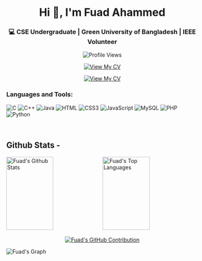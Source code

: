 <h1 align="center">Hi 👋, I'm Fuad Ahammed</h1>
<h3 align="center">💻 CSE Undergraduate | Green University of Bangladesh | IEEE Volunteer</h3>


<p align="center">
  <img src="https://komarev.com/ghpvc/?username=fuadahammed101&label=Profile%20views&color=0e75b6&style=flat" alt="Profile Views" />
</p>


<p align="center">
  <a href="https://drive.google.com/file/d/1M_AqW8UYRL1J4pQLLtow_f0VoYzq066h/view?usp=drive_link" target="_blank">
    <img src="https://img.shields.io/badge/📄_View_My_CV-6A1B9A?style=for-the-badge&logo=google-drive&logoColor=white" alt="View My CV">
  </a>
</p>

<p align="center">
  <a href="https://drive.google.com/file/d/1M_AqW8UYRL1J4pQLLtow_f0VoYzq066h/view?usp=drive_link" target="_blank">
    <img src=https://komarev.com/ghpvc/?username=fuadahammed101&label=View My%20CV&color=0e75b6&style=flat"" alt="View My CV">
  </a>
</p>

<h3 align="left">Languages and Tools:</h3>

![C](https://img.shields.io/badge/C-00599C?style=for-the-badge&logo=c&logoColor=white)
![C++](https://img.shields.io/badge/C++-00599C?style=for-the-badge&logo=c%2B%2B&logoColor=white)
![Java](https://img.shields.io/badge/Java-ED8B00?style=for-the-badge&logo=openjdk&logoColor=white)
![HTML](https://img.shields.io/badge/HTML5-E34F26?style=for-the-badge&logo=html5&logoColor=white)
![CSS3](https://img.shields.io/badge/CSS3-1572B6?style=for-the-badge&logo=css3&logoColor=white)
![JavaScript](https://img.shields.io/badge/JavaScript-F0DB4F?style=for-the-badge&logo=javascript&logoColor=black)
![MySQL](https://img.shields.io/badge/MySQL-4479A1?style=for-the-badge&logo=mysql&logoColor=white)
![PHP](https://img.shields.io/badge/PHP-777BB4?style=for-the-badge&logo=php&logoColor=white)
![Python](https://img.shields.io/badge/Python-3776AB?style=for-the-badge&logo=python&logoColor=white)


<br/>


## Github Stats -



<a> 
  <a href="https://github.com/fuadahammed101"><img alt="Fuad's Github Stats" src="https://denvercoder1-github-readme-stats.vercel.app/api?username=fuadahammed101&show_icons=true&count_private=true&theme=react&border_color=7F3FBF&bg_color=0D1117&title_color=F85D7F&icon_color=F8D866" height="192px" width="49.5%"/></a>
  <a href="https://github.com/fuadahammed101"><img alt="Fuad's Top Languages" src="https://denvercoder1-github-readme-stats.vercel.app/api/top-langs/?username=fuadahammed101&langs_count=8&layout=compact&theme=react&border_color=7F3FBF&bg_color=0D1117&title_color=F85D7F&icon_color=F8D866" height="192px" width="49.5%"/></a>
  <br/>
</a>

<p align="center">
  <a href="https://github.com/fuadahammed101">
    <img src="https://github-profile-summary-cards.vercel.app/api/cards/profile-details?username=fuadahammed101&theme=radical" alt="Fuad's GitHub Contribution"/>
  </a>
</p>

![Fuad's Graph](https://github-readme-activity-graph.vercel.app/graph?username=fuadahammed101&custom_title=Fuad's%20GitHub%20Activity%20Graph&bg_color=0D1117&color=7F3FBF&line=7F3FBF&point=7F3FBF&area_color=FFFFFF&title_color=FFFFFF&area=true)

<br/>
